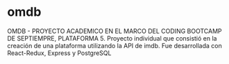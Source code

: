 # omdb
OMDB - PROYECTO ACADEMICO EN EL MARCO DEL CODING BOOTCAMP DE SEPTIEMPRE, PLATAFORMA 5.
Proyecto individual que consistió en la creación de una plataforma utilizando la API de imdb. 
Fue desarrollada con React-Redux, Express y PostgreSQL
